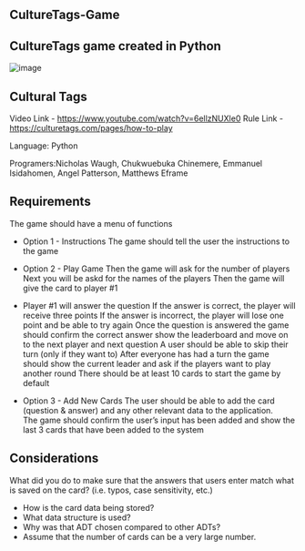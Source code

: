 ## CultureTags-Game

CultureTags game created in Python
---

![image](https://user-images.githubusercontent.com/50160339/126397297-7553100c-1e35-415a-8c4c-f4afe4ea0ea0.png)


Cultural Tags
---
Video Link - https://www.youtube.com/watch?v=6ellzNUXle0
Rule Link  - https://culturetags.com/pages/how-to-play



Language:  Python

Programers:Nicholas Waugh, Chukwuebuka Chinemere, Emmanuel Isidahomen, Angel Patterson, Matthews Eframe


Requirements
---

The game should have a menu of functions

- Option 1 - Instructions
The game should tell the user the instructions to the game

- Option 2 - Play Game
Then the game will ask for the number of players
Next you will be askd for the names of the players
Then the game will give the card to player #1

- Player #1 will answer the question
If the answer is correct, the player will receive three points
If the answer is incorrect, the player will lose one point and be able to try again
Once the question is answered the game should confirm the correct answer show the leaderboard and move on to the next player and next question
A user should be able to skip their turn (only if they want to)
After everyone has had a turn the game should show the current leader and ask if the players want to play another round
There should be at least 10 cards to start the game by default

- Option 3 - Add New Cards
The user should be able to add the card (question & answer) and any other relevant data to the application.  
The game should confirm the user’s input has been added and show the last 3 cards that have been added to the system

Considerations
---
What did you do to make sure that the answers that users enter match what is saved on the card? (i.e. typos, case sensitivity, etc.) 
- How is the card data being stored? 
- What data structure is used? 
- Why was that ADT chosen compared to other ADTs? 
- Assume that the number of cards can be a very large number. 
